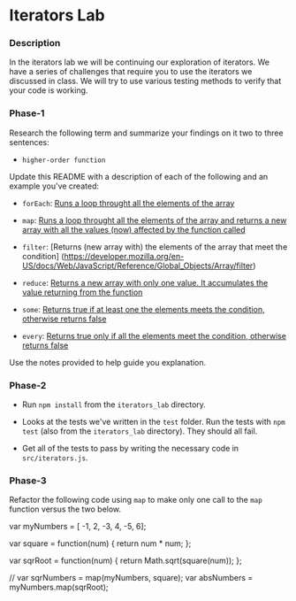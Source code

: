 # Iterators Lab

### Description

In the iterators lab we will be continuing our exploration of
iterators. We have a series of challenges that require you to use the
iterators we discussed in class. We will try to use various testing
methods to verify that your code is working.

### Phase-1

Research the following term and summarize your findings on it two to
three sentences:

* `higher-order function`


Update this README with a description of each of the following and an
example you've created:

* `forEach`: [Runs a loop throught all the elements of the array](https://developer.mozilla.org/en-US/docs/Web/JavaScript/Reference/Global_Objects/Array/forEach)

* `map`: [Runs a loop throught all the elements of the array and returns a new array with all the values (now) affected by the function called](https://developer.mozilla.org/en-US/docs/Web/JavaScript/Reference/Global_Objects/Array/map)
		

* `filter`: [Returns (new array with) the elements of the array that meet the condition] (https://developer.mozilla.org/en-US/docs/Web/JavaScript/Reference/Global_Objects/Array/filter)
			
* `reduce`: [Returns a new array with only one value. It accumulates the value returning from the function ](https://developer.mozilla.org/en-US/docs/Web/JavaScript/Reference/Global_Objects/Array/reduce)
			 
* `some`: [Returns true if at least one the elements meets the condition, otherwise returns false ](https://developer.mozilla.org/en-US/docs/Web/JavaScript/Reference/Global_Objects/Array/some)

* `every`: [Returns true only if all the elements meet the condition, otherwise returns false ](https://developer.mozilla.org/en-US/docs/Web/JavaScript/Reference/Global_Objects/Array/every)

Use the notes provided to help guide you explanation.

### Phase-2


* Run `npm install` from the `iterators_lab` directory.
<!-- DONE -->
* Looks at the tests we've written in the `test` folder. Run the tests
  with `npm test` (also from the `iterators_lab` directory). They
  should all fail.
<!-- DONE -->
* Get all of the tests to pass by writing the necessary code in
  `src/iterators.js`.
<!-- DONE -->

### Phase-3

Refactor the following code using `map` to make only one call to the `map` function versus the two below.


var myNumbers = [ -1, 2, -3, 4, -5, 6];

var square = function(num) {
	return num * num;
};

var sqrRoot = function(num) {
	return Math.sqrt(square(num));
};


// var sqrNumbers = map(myNumbers, square);
var absNumbers = myNumbers.map(sqrRoot);





<!-- ```
var myNumbers = [ -1, 2, -3, 4, -5, 6];

var square = function(num) {
	return num * num;
};

var sqrRoot = function(num) {
	return Math.sqrt(num);
};


var sqrNumbers = map(myNumbers, square);
var absNumbers = map(sqrNumbers, sqrRoot);
```
 -->



